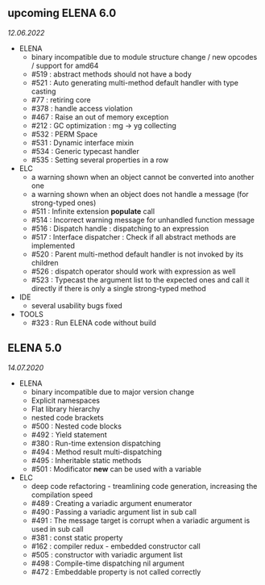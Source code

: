 ## upcoming ELENA 6.0
*12.06.2022*

- ELENA
  - binary incompatible due to module structure change / new opcodes / support for amd64
  - #519 : abstract methods should not have a body
  - #521 : Auto generating multi-method default handler with type casting
  - #77 : retiring core 
  - #378 : handle access violation
  - #467 : Raise an out of memory exception 
  - #212 : GC optimization : mg -> yg collecting 
  - #532 : PERM Space 
  - #531 : Dynamic interface mixin 
  - #534 : Generic typecast handler 
  - #535 : Setting several properties in a row 
- ELC
  - a warning shown when an object cannot be converted into another one
  - a warning shown when an object does not handle a message (for strong-typed ones)
  - #511 : Infinite extension **populate** call
  - #514 : Incorrect warning message for unhandled function message 
  - #516 : Dispatch handle : dispatching to an expression 
  - #517 : Interface dispatcher : Check if all abstract methods are implemented 
  - #520 : Parent multi-method default handler is not invoked by its children 
  - #526 : dispatch operator should work with expression as well 
  - #523 : Typecast the argument list to the expected ones and call it directly if there is only a single strong-typed method
- IDE
  - several usability bugs fixed
- TOOLS
   - #323 : Run ELENA code without build

## ELENA 5.0
*14.07.2020*

- ELENA
  - binary incompatible due to major version change
  - Explicit namespaces
  - Flat library hierarchy
  - nested code brackets
  - #500 : Nested code blocks
  - #492 : Yield statement 
  - #380 : Run-time extension dispatching 
  - #494 : Method result multi-dispatching 
  - #495 : Inheritable static methods 
  - #501 : Modificator **new** can be used with a variable
- ELC
  - deep code refactoring - treamlining code generation, increasing the compilation speed
  - #489 : Creating a variadic argument enumerator
  - #490 : Passing a variadic argument list in sub call
  - #491 : The message target is corrupt when a variadic argument is used in sub call 
  - #381 : const static property
  - #162 : compiler redux - embedded constructor call 
  - #505 : constructor with variadic argument list 
  - #498 : Compile-time dispatching nil argument 
  - #472 : Embeddable property is not called correctly
